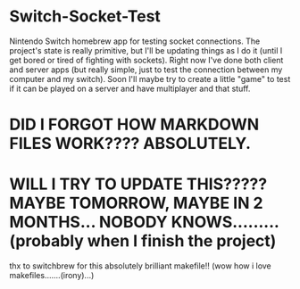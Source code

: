 # Switch-Socket-Test
Nintendo Switch homebrew app for testing socket connections.
The project's state is really primitive, but I'll be updating things as I do it (until I get bored or tired of fighting with sockets).
Right now I've done both client and server apps (but really simple, just to test the connection between my computer and my switch).
Soon I'll maybe try to create a little "game" to test if it can be played on a server and have multiplayer and that stuff.


# DID I FORGOT HOW MARKDOWN FILES WORK???? ABSOLUTELY.
# WILL I TRY TO UPDATE THIS????? MAYBE TOMORROW, MAYBE IN 2 MONTHS... NOBODY KNOWS......... (probably when I finish the project)

thx to switchbrew for this absolutely brilliant makefile!! (wow how i love makefiles.......(irony)...)
